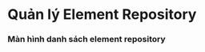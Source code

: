 # Quản lý Element Repository

### Màn hình danh sách element repository
















































